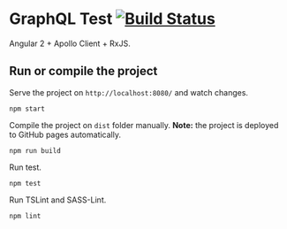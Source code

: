 # GraphQL Test [![Build Status](https://travis-ci.org/Pedro-vk/GraphQL-test.svg?branch=master)](https://travis-ci.org/Pedro-vk/GraphQL-test)
Angular 2 + Apollo Client + RxJS.

## Run or compile the project
Serve the project on `http://localhost:8080/` and watch changes.
```
npm start
```

Compile the project on `dist` folder manually. **Note:** the project is deployed to GitHub pages automatically.
```
npm run build
```

Run test.
```
npm test
```

Run TSLint and SASS-Lint.
```
npm lint
```

